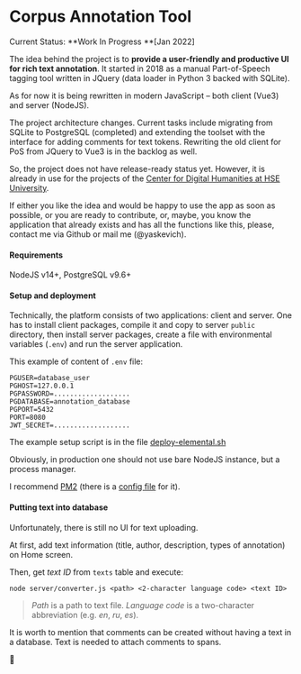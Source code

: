 # Corpus Annotation Tool

Current Status: **Work In Progress **[Jan 2022]

The idea behind the project is to **provide a user-friendly and productive UI for rich text annotation**.
It started in 2018 as a manual Part-of-Speech tagging tool written in JQuery (data loader in Python 3 backed with SQLite).

As for now it is being rewritten in modern JavaScript – both client (Vue3) and server (NodeJS).

The project architecture changes. Current tasks include migrating from SQLite to PostgreSQL (completed) and extending the toolset with the interface for adding comments for text tokens. Rewriting the old client for PoS from JQuery to Vue3 is in the backlog as well.

So, the project does not have release-ready status yet. However, it is already in use for the projects of the [Center for Digital Humanities at HSE University](https://hum.hse.ru/en/digital/about/). 

If either you like the idea and would be happy to use the app as soon as possible, or you are ready to  contribute, or, maybe, you know the application that already exists and has all the functions like this, please, contact me via Github or mail me (@yaskevich).

#### Requirements

NodeJS v14+, PostgreSQL v9.6+

#### Setup and deployment

Technically, the platform consists of two applications: client and server. One has to install client packages, compile it and copy to server `public` directory, then install server packages, create a file with environmental variables (`.env`) and run the server application. 

This example of content of `.env` file:

```
PGUSER=database_user
PGHOST=127.0.0.1
PGPASSWORD=...................
PGDATABASE=annotation_database
PGPORT=5432
PORT=8080
JWT_SECRET=...................
```

The example setup script is in the file [deploy-elemental.sh](/deploy-elemental.sh)

Obviously, in production one should not use bare NodeJS instance, but a process manager.

I recommend [PM2](https://pm2.keymetrics.io) (there is a [config file](/server/ecosystem.config.cjs) for it).

#### Putting text into database

Unfortunately, there is still no UI for text uploading. 

At first, add text information (title, author, description, types of annotation) on Home screen.

Then, get *text ID* from `texts` table and execute:

`node server/converter.js <path> <2-character language code> <text ID>`

> *Path* is a path to text file. *Language code* is a two-character abbreviation (e.g. *en*, *ru*, *es*).

It is worth to mention that comments can be created without having a text in a database. Text is needed to attach comments to spans.



:space_invader:
